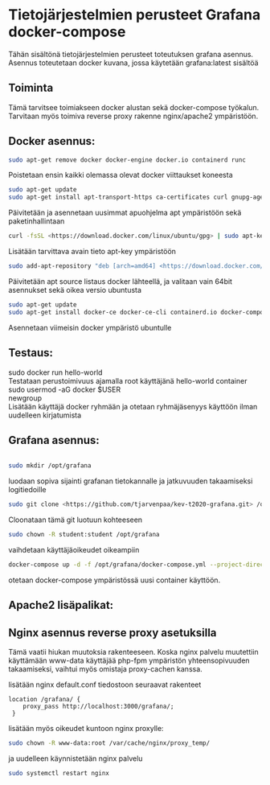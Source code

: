 # Tietojärjestelmien perusteet Grafana docker-compose  

Tähän sisältönä tietojärjestelmien perusteet toteutuksen grafana asennus. Asennus toteutetaan docker kuvana, jossa käytetään grafana:latest sisältöä  

## Toiminta  

Tämä tarvitsee toimiakseen docker alustan sekä docker-compose työkalun. Tarvitaan myös toimiva reverse proxy rakenne nginx/apache2 ympäristöön.  

## Docker asennus:

```bash
sudo apt-get remove docker docker-engine docker.io containerd runc  
```

Poistetaan ensin kaikki olemassa olevat docker viittaukset koneesta  

```bash
sudo apt-get update  
sudo apt-get install apt-transport-https ca-certificates curl gnupg-agent software-properties-common  
```

Päivitetään ja asennetaan uusimmat apuohjelma apt ympäristöön sekä paketinhallintaan  

```bash
curl -fsSL <https://download.docker.com/linux/ubuntu/gpg> | sudo apt-key add -  
```

Lisätään tarvittava avain tieto apt-key ympäristöön  

```bash
sudo add-apt-repository "deb [arch=amd64] <https://download.docker.com/linux/ubuntu> $(lsb_release -cs) stable"  
```

Päivitetään apt source listaus docker lähteellä, ja valitaan vain 64bit asennukset sekä oikea versio ubuntusta  

```bash
sudo apt-get update  
sudo apt-get install docker-ce docker-ce-cli containerd.io docker-compose  
```

Asennetaan viimeisin docker ympäristö ubuntulle  
  
## Testaus:

sudo docker run hello-world  
Testataan perustoimivuus ajamalla root käyttäjänä hello-world container  
sudo usermod -aG docker $USER  
newgroup  
Lisätään käyttäjä docker ryhmään ja otetaan ryhmäjäsenyys käyttöön ilman uudelleen kirjatumista  

## Grafana asennus:  

```bash

sudo mkdir /opt/grafana  
```

luodaan sopiva sijainti grafanan tietokannalle ja jatkuvuuden takaamiseksi logitiedoille  

```bash
sudo git clone <https://github.com/tjarvenpaa/kev-t2020-grafana.git> /opt/grafana/  
```

Cloonataan tämä git luotuun kohteeseen  

```bash
sudo chown -R student:student /opt/grafana  
```

vaihdetaan käyttäjäoikeudet oikeampiin

```bash
docker-compose up -d -f /opt/grafana/docker-compose.yml --project-directory /opt/grafana/  
```

otetaan docker-compose ympäristössä uusi container käyttöön.  

## Apache2 lisäpalikat:


## Nginx asennus reverse proxy asetuksilla

Tämä vaatii hiukan muutoksia rakenteeseen. Koska nginx palvelu muutettiin käyttämään www-data käyttäjää php-fpm ympäristön yhteensopivuuden takaamiseksi, vaihtui myös omistaja proxy-cachen kanssa. 

lisätään nginx default.conf tiedostoon seuraavat rakenteet  

```apacheconf
location /grafana/ {
    proxy_pass http://localhost:3000/grafana/;  
 }
```

lisätään myös oikeudet kuntoon nginx proxylle:

```bash
sudo chown -R www-data:root /var/cache/nginx/proxy_temp/
```

ja uudelleen käynnistetään nginx palvelu

```bash
sudo systemctl restart nginx
```

